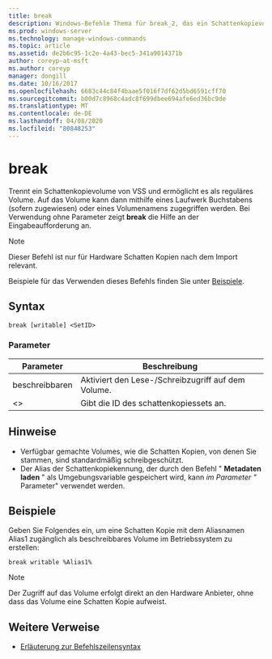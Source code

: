 ```yaml
---
title: break
description: Windows-Befehle Thema für break_2, das ein Schattenkopievolume von VSS trennt und als reguläres Volume verfügbar macht.
ms.prod: windows-server
ms.technology: manage-windows-commands
ms.topic: article
ms.assetid: de2b6c95-1c2e-4a43-bec5-341a9014371b
author: coreyp-at-msft
ms.author: coreyp
manager: dongill
ms.date: 10/16/2017
ms.openlocfilehash: 6683c44c84f4baae5f016f7df62d5bd6591cff70
ms.sourcegitcommit: b00d7c8968c4adc8f699dbee694afe6ed36bc9de
ms.translationtype: MT
ms.contentlocale: de-DE
ms.lasthandoff: 04/08/2020
ms.locfileid: "80848253"
---
```

# <a name="break"></a>break

Trennt ein Schattenkopievolume von VSS und ermöglicht es als reguläres Volume. Auf das Volume kann dann mithilfe eines Laufwerk Buchstabens (sofern zugewiesen) oder eines Volumenamens zugegriffen werden. Bei Verwendung ohne Parameter zeigt **break** die Hilfe an der Eingabeaufforderung an.

> [!NOTE]
> Dieser Befehl ist nur für Hardware Schatten Kopien nach dem Import relevant.

Beispiele für das Verwenden dieses Befehls finden Sie unter [Beispiele](#BKMK_examples).

## <a name="syntax"></a>Syntax

```
break [writable] <SetID>
```

### <a name="parameters"></a>Parameter

|Parameter|Beschreibung|
|---------|-----------|
|beschreibbaren|Aktiviert den Lese-/Schreibzugriff auf dem Volume.|
|\<>|Gibt die ID des schattenkopiessets an.|

## <a name="remarks"></a>Hinweise

-   Verfügbar gemachte Volumes, wie die Schatten Kopien, von denen Sie stammen, sind standardmäßig schreibgeschützt.
-   Der Alias der Schattenkopiekennung, der durch den Befehl " **Metadaten laden** " als Umgebungsvariable gespeichert wird, kann *im Parameter "* Parameter" verwendet werden.

## <a name="examples"></a><a name=BKMK_examples></a>Beispiele

Geben Sie Folgendes ein, um eine Schatten Kopie mit dem Aliasnamen Alias1 zugänglich als beschreibbares Volume im Betriebssystem zu erstellen:
```
break writable %Alias1%
```

> [!NOTE]
> Der Zugriff auf das Volume erfolgt direkt an den Hardware Anbieter, ohne dass das Volume eine Schatten Kopie aufweist.

## <a name="additional-references"></a>Weitere Verweise

- [Erläuterung zur Befehlszeilensyntax](command-line-syntax-key.md)